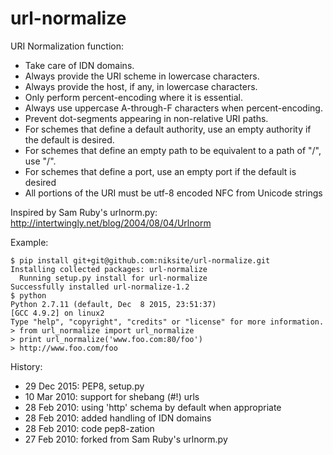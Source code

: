 url-normalize
=============

URI Normalization function:
   * Take care of IDN domains.
   * Always provide the URI scheme in lowercase characters.
   * Always provide the host, if any, in lowercase characters.
   * Only perform percent-encoding where it is essential.
   * Always use uppercase A-through-F characters when percent-encoding.
   * Prevent dot-segments appearing in non-relative URI paths.
   * For schemes that define a default authority, use an empty authority if the default is desired.
   * For schemes that define an empty path to be equivalent to a path of "/", use "/".
   * For schemes that define a port, use an empty port if the default is desired
   * All portions of the URI must be utf-8 encoded NFC from Unicode strings

Inspired by Sam Ruby's urlnorm.py: http://intertwingly.net/blog/2004/08/04/Urlnorm

Example:
```
$ pip install git+git@github.com:niksite/url-normalize.git
Installing collected packages: url-normalize
  Running setup.py install for url-normalize
Successfully installed url-normalize-1.2
$ python
Python 2.7.11 (default, Dec  8 2015, 23:51:37)
[GCC 4.9.2] on linux2
Type "help", "copyright", "credits" or "license" for more information.
> from url_normalize import url_normalize
> print url_normalize('www.foo.com:80/foo')
> http://www.foo.com/foo
```

History:
   * 29 Dec 2015: PEP8, setup.py
   * 10 Mar 2010: support for shebang (#!) urls
   * 28 Feb 2010: using 'http' schema by default when appropriate
   * 28 Feb 2010: added handling of IDN domains
   * 28 Feb 2010: code pep8-zation
   * 27 Feb 2010: forked from Sam Ruby's urlnorm.py
